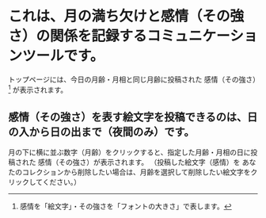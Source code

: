 # これは、月の満ち欠けと感情（その強さ）の関係を記録するコミュニケーションツールです。
トップページには、今日の月齢・月相と同じ月齢に投稿された 感情（その強さ）[^1] が表示されます。
[^1]:感情を「絵文字」・その強さを「フォントの大きさ」で表します。

## 感情（その強さ）を表す絵文字を投稿できるのは、日の入から日の出まで（夜間のみ）です。
月の下に横に並ぶ数字（月齢）をクリックすると、指定した月齢・月相の日に投稿された 感情（その強さ）が表示されます。
（投稿した絵文字（感情）を あなたのコレクションから削除したい場合は、月齢を選択して削除したい絵文字をクリックしてください。）